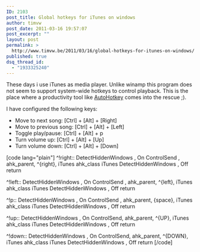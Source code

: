 ```yaml
---
ID: 2103
post_title: Global hotkeys for iTunes on windows
author: timvw
post_date: 2011-03-16 19:57:07
post_excerpt: ""
layout: post
permalink: >
  http://www.timvw.be/2011/03/16/global-hotkeys-for-itunes-on-windows/
published: true
dsq_thread_id:
  - "1933325240"
---
```

<p>These days i use iTunes as media player. Unlike winamp this program does not seem to support system-wide hotkeys to control playback. This is the place where a productivity tool like <a href="http://www.autohotkey.com/">AutoHotkey</a> comes into the rescue ;).</p>

<p>I have configured the following keys:</p>
<ul>
<li>Move to next song: [Ctrl] + [Alt] + [Right]</li>
<li>Move to previous song: [Ctrl] + [Alt] + [Left]</li>
<li>Toggle play/pause: [Ctrl] + [Alt] + p</li>
<li>Turn volume up: [Ctrl] + [Alt] + [Up]</li>
<li>Turn volume down: [Ctrl] + [Alt] + [Down]</li>
</ul>

[code lang="plain"]
^!right::
DetectHiddenWindows , On
ControlSend , ahk_parent, ^{right}, iTunes ahk_class iTunes
DetectHiddenWindows , Off
return

^!left::
DetectHiddenWindows , On
ControlSend , ahk_parent, ^{left}, iTunes ahk_class iTunes
DetectHiddenWindows , Off
return

^!p::
DetectHiddenWindows , On
ControlSend , ahk_parent, {space}, iTunes ahk_class iTunes
DetectHiddenWindows , Off
return

^!up::
DetectHiddenWindows , On
ControlSend, ahk_parent, ^{UP}, iTunes ahk_class iTunes
DetectHiddenWindows , Off
return

^!down::
DetectHiddenWindows , On
ControlSend, ahk_parent, ^{DOWN}, iTunes ahk_class iTunes
DetectHiddenWindows , Off
return
[/code]